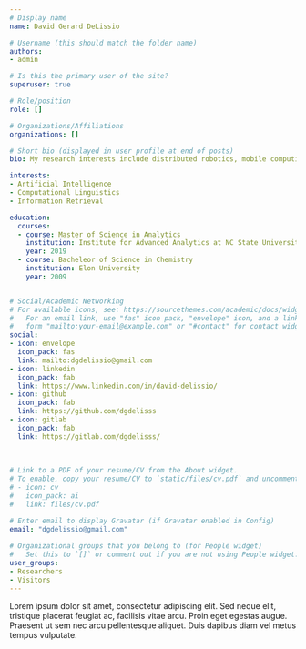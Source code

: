 ```yaml
---
# Display name
name: David Gerard DeLissio

# Username (this should match the folder name)
authors:
- admin

# Is this the primary user of the site?
superuser: true

# Role/position
role: []

# Organizations/Affiliations
organizations: []

# Short bio (displayed in user profile at end of posts)
bio: My research interests include distributed robotics, mobile computing and programmable matter.

interests:
- Artificial Intelligence
- Computational Linguistics
- Information Retrieval

education:
  courses:
  - course: Master of Science in Analytics
    institution: Institute for Advanced Analytics at NC State University
    year: 2019
  - course: Bacheleor of Science in Chemistry
    institution: Elon University
    year: 2009


# Social/Academic Networking
# For available icons, see: https://sourcethemes.com/academic/docs/widgets/#icons
#   For an email link, use "fas" icon pack, "envelope" icon, and a link in the
#   form "mailto:your-email@example.com" or "#contact" for contact widget.
social:
- icon: envelope
  icon_pack: fas
  link: mailto:dgdelissio@gmail.com
- icon: linkedin
  icon_pack: fab
  link: https://www.linkedin.com/in/david-delissio/
- icon: github
  icon_pack: fab
  link: https://github.com/dgdelisss
- icon: gitlab
  icon_pack: fab
  link: https://gitlab.com/dgdelisss/
  
  
  
# Link to a PDF of your resume/CV from the About widget.
# To enable, copy your resume/CV to `static/files/cv.pdf` and uncomment the lines below.  
# - icon: cv
#   icon_pack: ai
#   link: files/cv.pdf

# Enter email to display Gravatar (if Gravatar enabled in Config)
email: "dgdelissio@gmail.com"
  
# Organizational groups that you belong to (for People widget)
#   Set this to `[]` or comment out if you are not using People widget.  
user_groups:
- Researchers
- Visitors
---
```


Lorem ipsum dolor sit amet, consectetur adipiscing elit. Sed neque elit, tristique placerat feugiat ac, facilisis vitae arcu. Proin eget egestas augue. Praesent ut sem nec arcu pellentesque aliquet. Duis dapibus diam vel metus tempus vulputate. 
